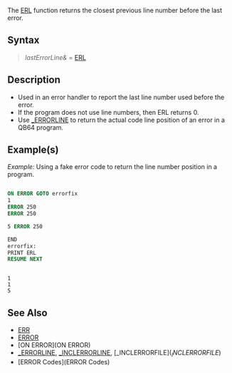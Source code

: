 The [ERL](ERL) function returns the closest previous line number before the last error.


## Syntax

>  *lastErrorLine&* = [ERL](ERL)


## Description

* Used in an error handler to report the last line number used before the error.
* If the program does not use line numbers, then ERL returns 0.
* Use [_ERRORLINE](_ERRORLINE) to return the actual code line position of an error in a QB64 program.


## Example(s)

*Example:* Using a fake error code to return the line number position in a program.

```vb

ON ERROR GOTO errorfix
1
ERROR 250
ERROR 250

5 ERROR 250

END
errorfix:
PRINT ERL
RESUME NEXT 

```

```text

1
1
5

```



## See Also

* [ERR](ERR)
* [ERROR](ERROR)
* [ON ERROR](ON ERROR)
* [_ERRORLINE](_ERRORLINE), [_INCLERRORLINE](_INCLERRORLINE), [_INCLERRORFILE$](_INCLERRORFILE$)
* [ERROR Codes](ERROR Codes)




